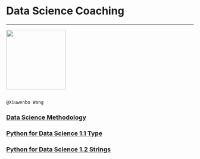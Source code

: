 # Data Science Coaching
***
<a href="https://github.com/xiuwenbo?tab=repositories">
    <img src="https://raw.githubusercontent.com/xiuwenbo/Markdown-Photos/master/IMG_5508.JPG" width="160" 
         align="center">
</a>  


                                                                                                      @Xiuwenbo Wang 

### [Data Science Methodology](https://github.com/xiuwenbo/Data-Science-Coaching/blob/master/Data%2BScience%2BMethodology.ipynb)
### [Python for Data Science 1.1 Type](https://github.com/xiuwenbo/Data-Science-Coaching/blob/master/Python%2Bfor%2BData%2BScience%2B1.1%2BType.ipynb)
### [Python for Data Science 1.2 Strings](https://github.com/xiuwenbo/Data-Science-Coaching/blob/master/Python%2Bfor%2BData%2BScience%2B1.2%2BStrings.ipynb)
